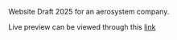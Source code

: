 Website Draft 2025 for an aerosystem company.

Live preview can be viewed through this [link](https://hs-aerosystem.netlify.app/)
